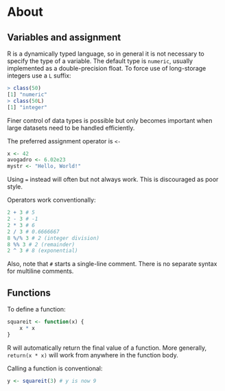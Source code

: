 # About

## Variables and assignment

R is a dynamically typed language, so in general it is not necessary to specify the type of a variable. The default type is `numeric`, usually implemented as a double-precision float. To force use of long-storage integers use a `L` suffix:

```R
> class(50)
[1] "numeric"
> class(50L)
[1] "integer"
```

Finer control of data types is possible but only becomes important when large datasets need to be handled efficiently.

The preferred assignment operator is `<-` 

```R
x <- 42
avogadro <- 6.02e23
mystr <- "Hello, World!"
```

Using `=` instead will often but not always work. This is discouraged as poor style.

Operators work conventionally:
```R
2 + 3 # 5
2 - 3 # -1
2 * 3 # 6
2 / 3 # 0.6666667
8 %/% 3 # 2 (integer division)
8 %% 3 # 2 (remainder)
2 ^ 3 # 8 (exponential)
```

Also, note that `#` starts a single-line comment. There is no separate syntax for multiline comments.

## Functions

To define a function:

```R
squareit <- function(x) {
    x * x
}
```

R will automatically return the final value of a function. More generally, `return(x * x)` will work from anywhere in the function body.

Calling a function is conventional:

```R
y <- squareit(3) # y is now 9
```
